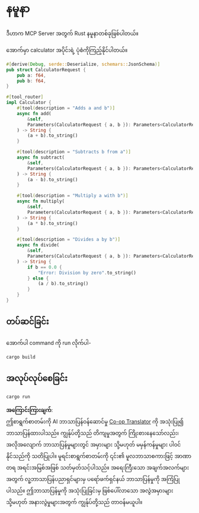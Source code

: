 <!--
CO_OP_TRANSLATOR_METADATA:
{
  "original_hash": "5ffc7f32ed12664b640175f27f0a997a",
  "translation_date": "2025-08-18T19:06:39+00:00",
  "source_file": "03-GettingStarted/samples/rust/README.md",
  "language_code": "my"
}
-->
# နမူနာ

ဒီဟာက MCP Server အတွက် Rust နမူနာတစ်ခုဖြစ်ပါတယ်။

အောက်မှာ calculator အပိုင်းရဲ့ ပုံစံကိုကြည့်နိုင်ပါတယ်။

```rust
#[derive(Debug, serde::Deserialize, schemars::JsonSchema)]
pub struct CalculatorRequest {
    pub a: f64,
    pub b: f64,
}

#[tool_router]
impl Calculator {
    #[tool(description = "Adds a and b")]
    async fn add(
        &self,
        Parameters(CalculatorRequest { a, b }): Parameters<CalculatorRequest>,
    ) -> String {
        (a + b).to_string()
    }

    #[tool(description = "Subtracts b from a")]
    async fn subtract(
        &self,
        Parameters(CalculatorRequest { a, b }): Parameters<CalculatorRequest>,
    ) -> String {
        (a - b).to_string()
    }

    #[tool(description = "Multiply a with b")]
    async fn multiply(
        &self,
        Parameters(CalculatorRequest { a, b }): Parameters<CalculatorRequest>,
    ) -> String {
        (a * b).to_string()
    }

    #[tool(description = "Divides a by b")]
    async fn divide(
        &self,
        Parameters(CalculatorRequest { a, b }): Parameters<CalculatorRequest>,
    ) -> String {
        if b == 0.0 {
            "Error: Division by zero".to_string()
        } else {
            (a / b).to_string()
        }
    }
}
```

## တပ်ဆင်ခြင်း

အောက်ပါ command ကို run လိုက်ပါ-

```bash
cargo build
```

## အလုပ်လုပ်စေခြင်း

```bash
cargo run
```

**အကြောင်းကြားချက်**:  
ဤစာရွက်စာတမ်းကို AI ဘာသာပြန်ဝန်ဆောင်မှု [Co-op Translator](https://github.com/Azure/co-op-translator) ကို အသုံးပြု၍ ဘာသာပြန်ထားပါသည်။ ကျွန်ုပ်တို့သည် တိကျမှုအတွက် ကြိုးစားနေသော်လည်း၊ အလိုအလျောက် ဘာသာပြန်မှုများတွင် အမှားများ သို့မဟုတ် မမှန်ကန်မှုများ ပါဝင်နိုင်သည်ကို သတိပြုပါ။ မူရင်းစာရွက်စာတမ်းကို ၎င်း၏ မူလဘာသာစကားဖြင့် အာဏာတရ အရင်းအမြစ်အဖြစ် သတ်မှတ်သင့်ပါသည်။ အရေးကြီးသော အချက်အလက်များအတွက် လူ့ဘာသာပြန်ပညာရှင်များမှ ပရော်ဖက်ရှင်နယ် ဘာသာပြန်မှုကို အကြံပြုပါသည်။ ဤဘာသာပြန်မှုကို အသုံးပြုခြင်းမှ ဖြစ်ပေါ်လာသော အလွဲအမှားများ သို့မဟုတ် အနားလွဲမှုများအတွက် ကျွန်ုပ်တို့သည် တာဝန်မယူပါ။